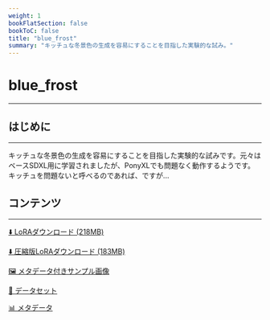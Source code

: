 ```yaml
---
weight: 1
bookFlatSection: false
bookToC: false
title: "blue_frost"
summary: "キッチュな冬景色の生成を容易にすることを目指した実験的な試み。"
---
```


<!--markdownlint-disable MD025 MD033 -->

# blue_frost

---

## はじめに

---

キッチュな冬景色の生成を容易にすることを目指した実験的な試みです。元々はベースSDXL用に学習されましたが、PonyXLでも問題なく動作するようです。キッチュを問題ないと呼べるのであれば、ですが...

## コンテンツ

---

[⬇️ LoRAダウンロード (218MB)](https://huggingface.co/k4d3/yiff_toolkit/resolve/main/ponyxl_loras/blue_frost.safetensors?download=true)

[⬇️ 圧縮版LoRAダウンロード (183MB)](https://huggingface.co/k4d3/yiff_toolkit/resolve/main/ponyxl_loras_shrunk_2/blue_frost_frockpt1_th-3.55.safetensors?download=true)

[🖼️ メタデータ付きサンプル画像](https://huggingface.co/k4d3/yiff_toolkit/tree/main/static/{})

[📐 データセット](https://huggingface.co/datasets/k4d3/furry/tree/main/blue_frost)

[📊 メタデータ](https://huggingface.co/k4d3/yiff_toolkit/raw/main/ponyxl_loras/blue_frost.json)

